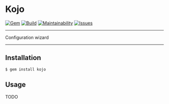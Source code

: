 Kojo
==================================================

[![Gem](https://img.shields.io/gem/v/kojo.svg?style=flat-square)](https://rubygems.org/gems/kojo)
[![Build](https://img.shields.io/travis/DannyBen/kojo.svg?style=flat-square)](https://travis-ci.org/DannyBen/kojo)
[![Maintainability](https://img.shields.io/codeclimate/maintainability/DannyBen/kojo.svg?style=flat-square)](https://codeclimate.com/github/DannyBen/kojo)
[![Issues](https://img.shields.io/codeclimate/issues/github/DannyBen/kojo.svg?style=flat-square)](https://codeclimate.com/github/DannyBen/kojo)

---

Configuration wizard

---

Installation
--------------------------------------------------

    $ gem install kojo



Usage
--------------------------------------------------

TODO
